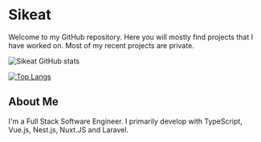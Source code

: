 # Sikeat

Welcome to my GitHub repository. Here you will mostly find projects that I have worked on. Most of my recent projects are private.

![Sikeat GitHub stats](https://github-readme-stats.vercel.app/api?username=sikeat7&hide=contribs,prs)

[![Top Langs](https://github-readme-stats.vercel.app/api/top-langs/?username=sikeat7&layout=compact&theme=dark)](https://github.com/sikeat7)


## About Me

I'm a Full Stack Software Engineer. I primarily develop with TypeScript, Vue.js, Nest.js, Nuxt.JS and Laravel. 
